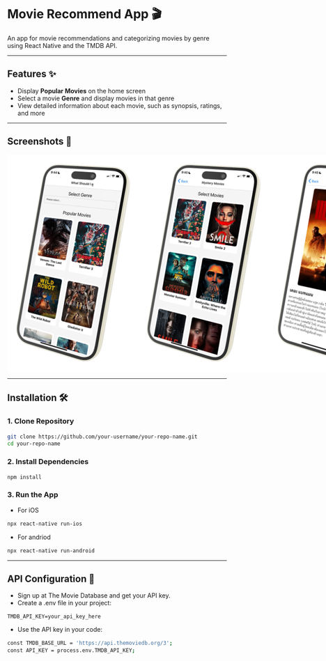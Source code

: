 # Movie Recommend App 🎬

An app for movie recommendations and categorizing movies by genre using React Native and the TMDB API.

---

## Features ✨
- Display **Popular Movies** on the home screen
- Select a movie **Genre** and display movies in that genre
- View detailed information about each movie, such as synopsis, ratings, and more
<!--
---

## Tech Stack 🛠️
- **Framework**: React Native
- **Navigation**: React Navigation
- **API**: TMDB (The Movie Database) API
- **State Management**: useState, useEffect
- **Styling**: StyleSheet
-->
---

## Screenshots 📱
<div style="display: flex; justify-content: space-between;">

  <img src="./screenshots/home.png" alt="Home Screen" width="300"/>
  <img src="./screenshots/genre.png" alt="Genre Screen" width="300"/>
  <img src="./screenshots/detail.png" alt="Detail Screen" width="300"/>

</div>

---
## Installation 🛠️

### **1. Clone Repository**
```bash
git clone https://github.com/your-username/your-repo-name.git
cd your-repo-name
```
### **2. Install Dependencies**
```bash
npm install
```
### **3. Run the App**
- For iOS
```bash
npx react-native run-ios
```
- For andriod
```bash
npx react-native run-android
```
---
## API Configuration 🔑
- Sign up at The Movie Database and get your API key.
- Create a .env file in your project:
```
TMDB_API_KEY=your_api_key_here
```
- Use the API key in your code:
```bash
const TMDB_BASE_URL = 'https://api.themoviedb.org/3';
const API_KEY = process.env.TMDB_API_KEY;
```
